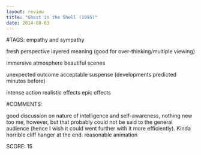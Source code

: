 ```yaml
---
layout: review
title: "Ghost in the Shell (1995)"
date: 2014-08-03
---
```


#TAGS:
empathy and sympathy

fresh perspective
layered meaning (good for over-thinking/multiple viewing)

immersive atmosphere
beautiful scenes

unexpected outcome
acceptable suspense (developments predicted minutes before)

intense action
realistic effects
epic effects

#COMMENTS:

good discussion on nature of intelligence and self-awareness, nothing new too me, however, but that probably could not be said to the general audience (hence I wish it could went further with it more efficiently). Kinda horrible cliff hanger at the end. reasonable animation





SCORE:
15

